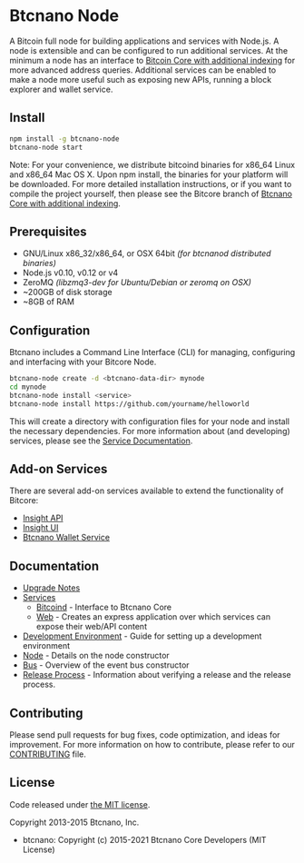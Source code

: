 Btcnano Node
============

A Bitcoin full node for building applications and services with Node.js. A node is extensible and can be configured to run additional services. At the minimum a node has an interface to [Bitcoin Core with additional indexing](https://github.com/bitpay/bitcoin/tree/0.12.1-bitcore) for more advanced address queries. Additional services can be enabled to make a node more useful such as exposing new APIs, running a block explorer and wallet service.

## Install

```bash
npm install -g btcnano-node
btcnano-node start
```

Note: For your convenience, we distribute bitcoind binaries for x86_64 Linux and x86_64 Mac OS X. Upon npm install, the binaries for your platform will be downloaded. For more detailed installation instructions, or if you want to compile the project yourself, then please see the Bitcore branch of [Btcnano Core with additional indexing](https://github.com/bitcoinnano/Bitcoin-Nano).

## Prerequisites

- GNU/Linux x86_32/x86_64, or OSX 64bit *(for btcnanod distributed binaries)*
- Node.js v0.10, v0.12 or v4
- ZeroMQ *(libzmq3-dev for Ubuntu/Debian or zeromq on OSX)*
- ~200GB of disk storage
- ~8GB of RAM

## Configuration

Btcnano includes a Command Line Interface (CLI) for managing, configuring and interfacing with your Bitcore Node.

```bash
btcnano-node create -d <btcnano-data-dir> mynode
cd mynode
btcnano-node install <service>
btcnano-node install https://github.com/yourname/helloworld
```

This will create a directory with configuration files for your node and install the necessary dependencies. For more information about (and developing) services, please see the [Service Documentation](docs/services.md).

## Add-on Services

There are several add-on services available to extend the functionality of Bitcore:

- [Insight API](https://github.com/bitcoinnano/insight-api-btcnano)
- [Insight UI](https://github.com/bitcoinnano/insight-ui-btcnano)
- [Btcnano Wallet Service](https://github.com/bitpay/bitcore-wallet-service)

## Documentation

- [Upgrade Notes](docs/upgrade.md)
- [Services](docs/services.md)
  - [Bitcoind](docs/services/bitcoind.md) - Interface to Btcnano Core
  - [Web](docs/services/web.md) - Creates an express application over which services can expose their web/API content
- [Development Environment](docs/development.md) - Guide for setting up a development environment
- [Node](docs/node.md) - Details on the node constructor
- [Bus](docs/bus.md) - Overview of the event bus constructor
- [Release Process](docs/release.md) - Information about verifying a release and the release process.

## Contributing

Please send pull requests for bug fixes, code optimization, and ideas for improvement. For more information on how to contribute, please refer to our [CONTRIBUTING](https://github.com/bitpay/bitcore/blob/master/CONTRIBUTING.md) file.

## License

Code released under [the MIT license](https://github.com/bitcoinnano/btcnano-node/blob/master/LICENSE).

Copyright 2013-2015 Btcnano, Inc.

- btcnano: Copyright (c) 2015-2021 Btcnano Core Developers (MIT License)
